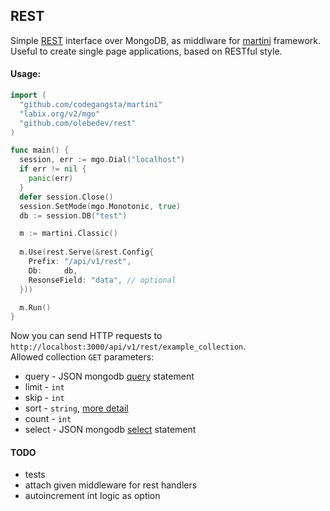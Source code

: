 ## REST 
Simple [REST](http://en.wikipedia.org/wiki/Representational_state_transfer) interface over MongoDB, as middlware for [martini](https://github.com/codegangsta/martini) framework. Useful to create single page applications, based on RESTful style.

#### Usage:

```go
import (
  "github.com/codegangsta/martini"
  "labix.org/v2/mgo"
  "github.com/olebedev/rest"
)

func main() {
  session, err := mgo.Dial("localhost")
  if err != nil {
    panic(err)
  }
  defer session.Close()
  session.SetMode(mgo.Monotonic, true)
  db := session.DB("test")

  m := martini.Classic()
  
  m.Use(rest.Serve(&rest.Config{
    Prefix: "/api/v1/rest",
    Db:     db, 
    ResonseField: "data", // optional
  }))

  m.Run()
}
```

Now you can send HTTP requests to `http://localhost:3000/api/v1/rest/example_collection`.  
Allowed  collection `GET` parameters:  

- query - JSON mongodb [query](http://www.mongodb.org/display/DOCS/Querying) statement
- limit - `int`
- skip - `int`
- sort - `string`, [more detail](http://godoc.org/labix.org/v2/mgo#Query.Sort)
- count - `int`
- select - JSON mongodb [select](http://www.mongodb.org/display/DOCS/Retrieving+a+Subset+of+Fields) statement

#### TODO
- tests
- attach given middleware for rest handlers
- autoincrement int logic as option
